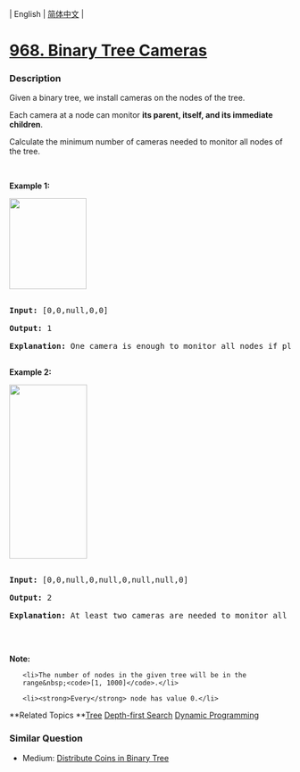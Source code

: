 | English | [简体中文](README.md) |

# [968. Binary Tree Cameras](https://leetcode-cn.com/problems/binary-tree-cameras)
 ### Description
<p>Given a binary tree, we install cameras on the nodes of the tree.&nbsp;</p>

<p>Each camera at&nbsp;a node can monitor <strong>its parent, itself, and its immediate children</strong>.</p>

<p>Calculate the minimum number of cameras needed to monitor all nodes of the tree.</p>

<p>&nbsp;</p>

<p><strong>Example 1:</strong></p>
<img alt="" src="https://assets.leetcode.com/uploads/2018/12/29/bst_cameras_01.png" style="width: 138px; height: 163px;" />
<div>
<pre>
<strong>Input: </strong><span id="example-input-1-1">[0,0,null,0,0]</span>
<strong>Output: </strong><span id="example-output-1">1</span>
<strong>Explanation: </strong>One camera is enough to monitor all nodes if placed as shown.
</pre>

<div>
<p><strong>Example 2:</strong></p>
<img alt="" src="https://assets.leetcode.com/uploads/2018/12/29/bst_cameras_02.png" style="width: 139px; height: 312px;" />
<pre>
<strong>Input: </strong><span id="example-input-2-1">[0,0,null,0,null,0,null,null,0]</span>
<strong>Output: </strong><span id="example-output-2">2
<strong>Explanation:</strong> At least two cameras are needed to monitor all nodes of the tree. The above image shows one of the valid configurations of camera placement.</span>
</pre>

<p><br />
<strong>Note:</strong></p>

<ol>
	<li>The number of nodes in the given tree will be in the range&nbsp;<code>[1, 1000]</code>.</li>
	<li><strong>Every</strong> node has value 0.</li>
</ol>
</div>
</div>

**Related Topics	**[Tree](https://leetcode-cn.com/tag/tree) [Depth-first Search](https://leetcode-cn.com/tag/depth-first-search) [Dynamic Programming](https://leetcode-cn.com/tag/dynamic-programming) 

### Similar Question
 - Medium:	[Distribute Coins in Binary Tree](https://leetcode-cn.com/problems/distribute-coins-in-binary-tree) 
